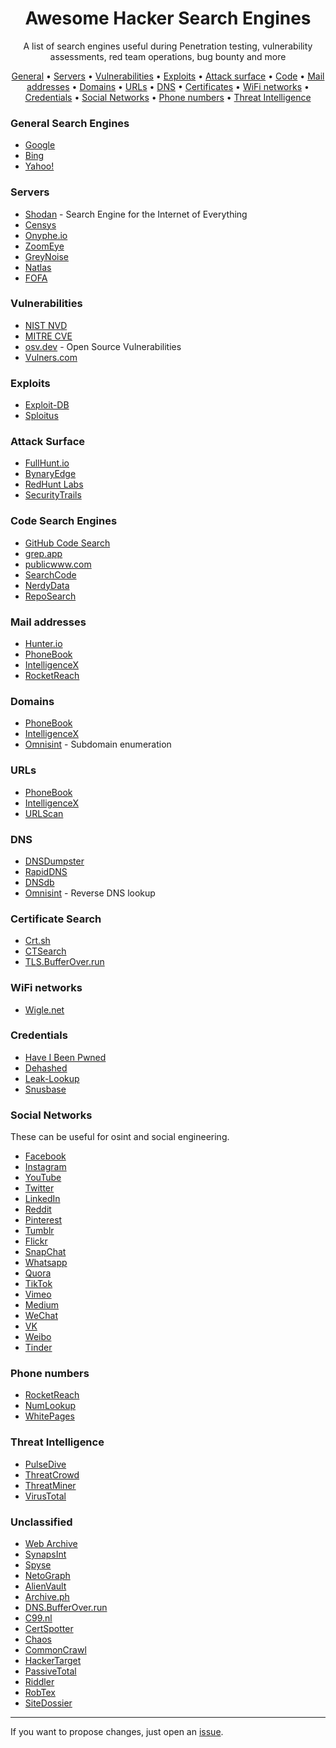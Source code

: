 <h1 align="center">
  <b>Awesome Hacker Search Engines</b>
</h1>

<p align="center">
A list of search engines useful during Penetration testing, vulnerability assessments, red team operations, bug bounty and more
</p>

<p align="center">
  <a href="https://github.com/edoardottt/awesome-hacker-search-engines#general-search-engines" target="_blank">General</a> •
  <a href="https://github.com/edoardottt/awesome-hacker-search-engines#servers" target="_blank">Servers</a> •
  <a href="https://github.com/edoardottt/awesome-hacker-search-engines#vulnerabilities" target="_blank">Vulnerabilities</a> •
  <a href="https://github.com/edoardottt/awesome-hacker-search-engines#exploits" target="_blank">Exploits</a> •
  <a href="https://github.com/edoardottt/awesome-hacker-search-engines#attack-surface" target="_blank">Attack surface</a> •
  <a href="https://github.com/edoardottt/awesome-hacker-search-engines#code-search-engines" target="_blank">Code</a> •
  <a href="https://github.com/edoardottt/awesome-hacker-search-engines#mail-addresses" target="_blank">Mail addresses</a> •
  <a href="https://github.com/edoardottt/awesome-hacker-search-engines#domains" target="_blank">Domains</a> •
  <a href="https://github.com/edoardottt/awesome-hacker-search-engines#urls" target="_blank">URLs</a> •
  <a href="https://github.com/edoardottt/awesome-hacker-search-engines#dns" target="_blank">DNS</a> •
  <a href="https://github.com/edoardottt/awesome-hacker-search-engines#certificate-search" target="_blank">Certificates</a> •
  <a href="https://github.com/edoardottt/awesome-hacker-search-engines#wifi-networks" target="_blank">WiFi networks</a> •
  <a href="https://github.com/edoardottt/awesome-hacker-search-engines#credentials" target="_blank">Credentials</a> •
  <a href="https://github.com/edoardottt/awesome-hacker-search-engines#social-networks" target="_blank">Social Networks</a> •
  <a href="https://github.com/edoardottt/awesome-hacker-search-engines#phone-numbers" target="_blank">Phone numbers</a> •
  <a href="https://github.com/edoardottt/awesome-hacker-search-engines#threat-intelligence" target="_blank">Threat Intelligence</a>
</p>

### General Search Engines
- [Google](https://www.google.com/)
- [Bing](https://www.bing.com/)
- [Yahoo!](http://www.yahoo.com/)


### Servers
- [Shodan](https://shodan.io) - Search Engine for the Internet of Everything
- [Censys](https://censys.io/)
- [Onyphe.io](https://www.onyphe.io/)
- [ZoomEye](https://www.zoomeye.org/)
- [GreyNoise](https://viz.greynoise.io/)
- [Natlas](https://natlas.io/)
- [FOFA](https://fofa.info/)

### Vulnerabilities
- [NIST NVD](https://nvd.nist.gov/vuln/search)
- [MITRE CVE](https://cve.mitre.org/cve/search_cve_list.html)
- [osv.dev](https://osv.dev/list) - Open Source Vulnerabilities
- [Vulners.com](https://vulners.com/)


### Exploits
- [Exploit-DB](https://www.exploit-db.com/)
- [Sploitus](https://sploitus.com/)


### Attack Surface
- [FullHunt.io](https://fullhunt.io/)
- [BynaryEdge](https://www.binaryedge.io/)
- [RedHunt Labs](https://redhuntlabs.com/)
- [SecurityTrails](https://securitytrails.com/)


### Code Search Engines
- [GitHub Code Search](https://cs.github.com/)
- [grep.app](https://grep.app/)
- [publicwww.com](https://publicwww.com/)
- [SearchCode](https://searchcode.com/)
- [NerdyData](https://www.nerdydata.com/)
- [RepoSearch](http://codefinder.org/)


### Mail addresses
- [Hunter.io](https://hunter.io/)
- [PhoneBook](https://phonebook.cz/)
- [IntelligenceX](https://intelx.io/)
- [RocketReach](https://rocketreach.co/)


### Domains
- [PhoneBook](https://phonebook.cz/)
- [IntelligenceX](https://intelx.io/)
- [Omnisint](https://omnisint.io/subdomain-enumeration) - Subdomain enumeration

### URLs
- [PhoneBook](https://phonebook.cz/)
- [IntelligenceX](https://intelx.io/)
- [URLScan](https://urlscan.io/)


### DNS
- [DNSDumpster](https://dnsdumpster.com/)
- [RapidDNS](https://rapiddns.io/)
- [DNSdb](https://docs.farsightsecurity.com/#dnsdb)
- [Omnisint](https://omnisint.io/reverse-dns-lookup) - Reverse DNS lookup


### Certificate Search
- [Crt.sh](https://crt.sh/)
- [CTSearch](https://ui.ctsearch.entrust.com/ui/ctsearchui)
- [TLS.BufferOver.run](https://tls.bufferover.run/)


### WiFi networks
- [Wigle.net](https://wigle.net/)


### Credentials
- [Have I Been Pwned](https://haveibeenpwned.com/)
- [Dehashed](https://www.dehashed.com/)
- [Leak-Lookup](https://leak-lookup.com/)
- [Snusbase](https://snusbase.com/)


### Social Networks

These can be useful for osint and social engineering.

- [Facebook](https://www.facebook.com/)
- [Instagram](https://www.instagram.com/)
- [YouTube](https://www.youtube.com/)
- [Twitter](https://twitter.com/)
- [LinkedIn](https://www.linkedin.com/)
- [Reddit](https://new.reddit.com/)
- [Pinterest](https://www.pinterest.com/)
- [Tumblr](https://www.tumblr.com/)
- [Flickr](https://www.flickr.com/)
- [SnapChat](https://www.snapchat.com/)
- [Whatsapp](https://www.whatsapp.com/)
- [Quora](https://www.quora.com/)
- [TikTok](https://www.tiktok.com/)
- [Vimeo](https://vimeo.com/)
- [Medium](https://medium.com/)
- [WeChat](https://www.wechat.com/)
- [VK](https://vk.com/)
- [Weibo](https://weibo.com/)
- [Tinder](https://tinder.com/)


### Phone numbers
- [RocketReach](https://rocketreach.co/)
- [NumLookup](https://www.numlookup.com/)
- [WhitePages](https://www.whitepages.com/)


### Threat Intelligence
- [PulseDive](https://pulsedive.com/)
- [ThreatCrowd](https://threatcrowd.org/)
- [ThreatMiner](https://www.threatminer.org/)
- [VirusTotal](https://www.virustotal.com/)


### Unclassified
- [Web Archive](https://web.archive.org/)
- [SynapsInt](https://synapsint.com/)
- [Spyse](https://spyse.com/)
- [NetoGraph](https://netograph.io/)
- [AlienVault](https://otx.alienvault.com/)
- [Archive.ph](https://archive.ph/)
- [DNS.BufferOver.run](https://dns.bufferover.run/)
- [C99.nl](https://api.c99.nl/)
- [CertSpotter](https://sslmate.com/certspotter/)
- [Chaos](https://chaos.projectdiscovery.io/#/)
- [CommonCrawl](https://commoncrawl.org/)
- [HackerTarget](https://hackertarget.com/)
- [PassiveTotal](https://api.passivetotal.org/)
- [Riddler](https://riddler.io/)
- [RobTex](https://www.robtex.com/)
- [SiteDossier](http://www.sitedossier.com/)

---------

If you want to propose changes, just open an [issue](https://github.com/edoardottt/awesome-hacker-search-engines/issues).
